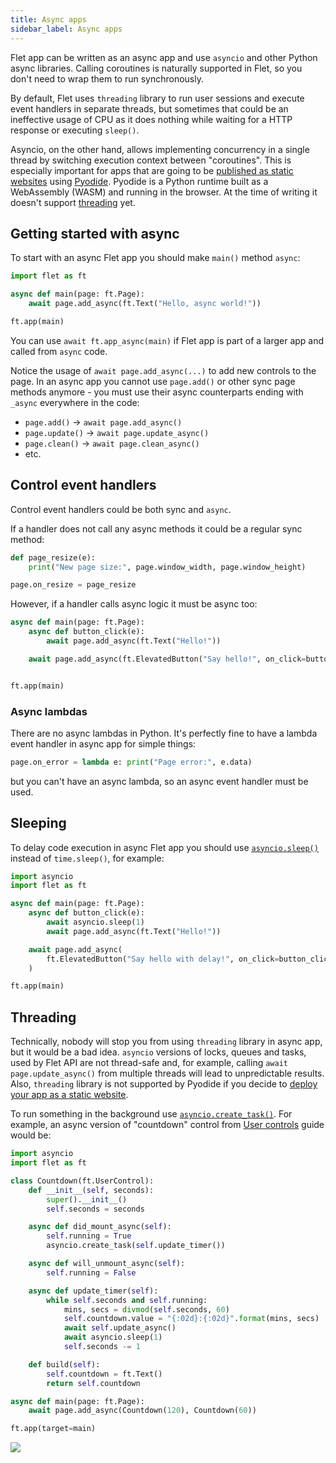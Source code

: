```yaml
---
title: Async apps
sidebar_label: Async apps
---
```


Flet app can be written as an async app and use `asyncio` and other Python async libraries. Calling coroutines is naturally supported in Flet, so you don't need to wrap them to run synchronously. 

By default, Flet uses `threading` library to run user sessions and execute event handlers in separate threads, but sometimes that could be an ineffective usage of CPU as it does nothing while waiting for a HTTP response or executing `sleep()`.

Asyncio, on the other hand, allows implementing concurrency in a single thread by switching execution context between "coroutines". This is especially important for apps that are going to be [published as static websites](/docs/publish/publishing-static-website) using [Pyodide](https://pyodide.org/en/stable/). Pyodide is a Python runtime built as a WebAssembly (WASM) and running in the browser. At the time of writing it doesn't support [threading](https://github.com/pyodide/pyodide/issues/237) yet.

## Getting started with async

To start with an async Flet app you should make `main()` method `async`:

```python
import flet as ft

async def main(page: ft.Page):
    await page.add_async(ft.Text("Hello, async world!"))

ft.app(main)
```

You can use `await ft.app_async(main)` if Flet app is part of a larger app and called from `async` code.

Notice the usage of `await page.add_async(...)` to add new controls to the page. In an async app you cannot use `page.add()` or other sync page methods anymore - you must use their async counterparts ending with `_async` everywhere in the code:

* `page.add()` → `await page.add_async()`
* `page.update()` → `await page.update_async()`
* `page.clean()` → `await page.clean_async()`
* etc.

## Control event handlers

Control event handlers could be both sync and `async`.

If a handler does not call any async methods it could be a regular sync method:

```python
def page_resize(e):
    print("New page size:", page.window_width, page.window_height)

page.on_resize = page_resize
```

However, if a handler calls async logic it must be async too:

```python
async def main(page: ft.Page):
    async def button_click(e):
        await page.add_async(ft.Text("Hello!"))

    await page.add_async(ft.ElevatedButton("Say hello!", on_click=button_click))


ft.app(main)
```

### Async lambdas

There are no async lambdas in Python. It's perfectly fine to have a lambda event handler in async app for simple things:

```python
page.on_error = lambda e: print("Page error:", e.data)
```

but you can't have an async lambda, so an async event handler must be used.

## Sleeping

To delay code execution in async Flet app you should use [`asyncio.sleep()`](https://docs.python.org/3/library/asyncio-task.html#asyncio.sleep) instead of `time.sleep()`, for example:

```python
import asyncio
import flet as ft

async def main(page: ft.Page):
    async def button_click(e):
        await asyncio.sleep(1)
        await page.add_async(ft.Text("Hello!"))

    await page.add_async(
        ft.ElevatedButton("Say hello with delay!", on_click=button_click)
    )

ft.app(main)
```

## Threading

Technically, nobody will stop you from using `threading` library in async app, but it would be a bad idea. `asyncio` versions of locks, queues and tasks, used by Flet API are not thread-safe and, for example, calling `await page.update_async()` from multiple threads will lead to unpredictable results. Also, `threading` library is not supported by Pyodide if you decide to [deploy your app as a static website](/docs/publish/publishing-static-website).

To run something in the background use [`asyncio.create_task()`](https://docs.python.org/3/library/asyncio-task.html#asyncio.create_task). For example, an async version of "countdown" control from [User controls](/docs/create/user-controls) guide would be:

```python
import asyncio
import flet as ft

class Countdown(ft.UserControl):
    def __init__(self, seconds):
        super().__init__()
        self.seconds = seconds

    async def did_mount_async(self):
        self.running = True
        asyncio.create_task(self.update_timer())

    async def will_unmount_async(self):
        self.running = False

    async def update_timer(self):
        while self.seconds and self.running:
            mins, secs = divmod(self.seconds, 60)
            self.countdown.value = "{:02d}:{:02d}".format(mins, secs)
            await self.update_async()
            await asyncio.sleep(1)
            self.seconds -= 1

    def build(self):
        self.countdown = ft.Text()
        return self.countdown

async def main(page: ft.Page):
    await page.add_async(Countdown(120), Countdown(60))

ft.app(target=main)
```

<img src="/img/docs/getting-started/user-control-countdown.gif" className="screenshot-40" />
